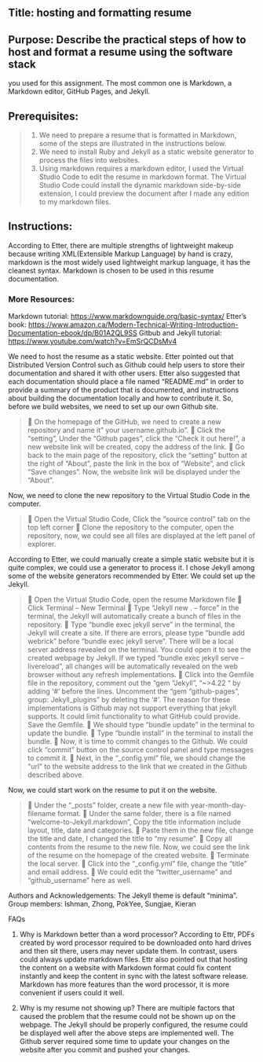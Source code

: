 ## Title: hosting and formatting resume

## Purpose: Describe the practical steps of how to host and format a resume using the software stack
you used for this assignment. The most common one is Markdown, a Markdown editor, GitHub Pages, and Jekyll.

## Prerequisites: 
>1.	We need to prepare a resume that is formatted in Markdown, some of the steps are illustrated in the instructions below. 
>2.	We need to install Ruby and Jekyll as a static website generator to process the files into websites.
>3.	Using markdown requires a markdown editor, I used the Virtual Studio Code to edit the resume in markdown format. The Virtual Studio Code could install the dynamic markdown side-by-side extension, I could preview the document after I made any edition to my markdown files.

## Instructions:
According to Etter, there are multiple strengths of lightweight makeup because writing XML(Extensible Markup Language) by hand is crazy, markdown is the most widely used lightweight markup language, it has the cleanest syntax. Markdown is chosen to be used in this resume documentation. 

### More Resources:
Markdown tutorial: https://www.markdownguide.org/basic-syntax/
Etter’s book: https://www.amazon.ca/Modern-Technical-Writing-Introduction-Documentation-ebook/dp/B01A2QL9SS
Gitbub and Jekyll tutorial: https://www.youtube.com/watch?v=EmSrQCDsMv4

We need to host the resume as a static website. Etter pointed out that Distributed Version Control such as Github could help users to store their documentation and shared it with other users. Etter also suggested that each documentation should place a file named “README.md” in order to provide a summary of the product that is documented, and instructions about building the documentation locally and how to contribute it. So, before we build websites, we need to set up our own Github site.

>	On the homepage of the GitHub, we need to create a new repository and name it” your username.github.io”.
>	Click the “setting”, Under the “Github pages”, click the “Check it out here!”, a new website link will be created, copy the address of the link. 
>	Go back to the main page of the repository, click the “setting” button at the right of “About”, paste the link in the box of “Website”, and click “Save changes”. Now, the website link will be displayed under the “About”.

Now, we need to clone the new repository to the Virtual Studio Code in the computer. 

>	Open the Virtual Studio Code, Click the “source control” tab on the top left corner
>	Clone the repository to the computer, open the repository, now, we could see all files are displayed at the left panel of explorer. 

According to Etter, we could manually create a simple static website but it is quite complex, we could use a generator to process it. I chose Jekyll among some of the website generators recommended by Etter. We could set up the Jekyll.

>	Open the Virtual Studio Code, open the resume Markdown file
>	Click Terminal – New Terminal
>	Type “Jekyll new . – force” in the terminal, the Jekyll will automatically create a bunch of files in the repository. 
>	Type “bundle exec jekyll serve” in the terminal, the Jekyll will create a site. If there are errors, please type “bundle add webrick” before “bundle exec jekyll serve”. There will be a local server address revealed on the terminal. You could open it to see the created webpage by Jekyll. If we typed “bundle exec jekyll serve –livereload”, all changes will be automatically revealed on the web browser without any refresh implementations.
>	Click into the Gemfile file in the repository, comment out the “gem “Jekyll”, “~>4.22 “ by adding ‘#’ before the lines. Uncomment the “gem “github-pages”, group: Jekyll_plugins” by deleting the ‘#’. The reason for these implementations is Github may not support everything that jekyll supports. It could limit functionality to what GitHub could provide. Save the Gemfile.
>	We should type “bundle update” in the terminal to update the bundle. 
>	Type “bundle install” in the terminal to install the bundle.
>	Now, it is time to commit changes to the Github. We could click “commit” button on the source control panel and type messages to commit it.
>	Next, in the “_config.yml” file, we should change the “url” to the website address to the link that we created in the Github described above. 

Now, we could start work on the resume to put it on the website.
>	Under the “_posts” folder, create a new file with year-month-day-filename format.
>	Under the same folder, there is a file named “welcome-to-Jekyll.markdown”, Copy the title information include layout, title, date and categories.
>	Paste them in the new file, change the title and date, I changed the title to “my resume”.
>	Copy all contents from the resume to the new file. Now, we could see the link of the resume on the homepage of the created website.
>	Terminate the local server.
>	Click into the “_config.yml” file, change the “title” and email address. 
>	We could edit the “twitter_username” and “github_username” here as well. 

Authors and Acknowledgements: 
The Jekyll theme is default “minima”.
Group members: Ishman, Zhong, PokYee, Sungjae, Kieran

FAQs
1.	Why is Markdown better than a word processor?
According to Ettr, PDFs created by word processor required to be downloaded onto hard drives and then sit there, users may never update them. In contrast, users could always update markdown files. Ettr also pointed out that hosting the content on a website with Markdown format could fix content instantly and keep the content in sync with the latest software release. Markdown has more features than the word processor, it is more convenient if users could it well.

2.	Why is my resume not showing up?
There are multiple factors that caused the problem that the resume could not be shown up on the webpage. The Jekyll should be properly configured, the resume could be displayed well after the above steps are implemented well. The Github server required some time to update your changes on the website after you commit and pushed your changes.



